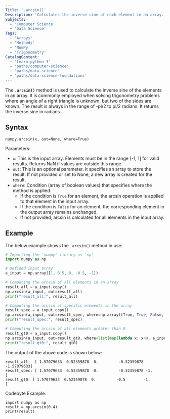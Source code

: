 ```yaml
---
Title: '.arcsin()'
Description: 'Calculates the inverse sine of each element in an array.'
Subjects: 
  - 'Computer Science'
  - 'Data Science'
Tags: 
  - 'Arrays'
  - 'Methods'
  - 'NumPy'
  - 'Trigonometry'
CatalogContent:
  - 'learn-python-3'
  - 'paths/computer-science'
  - 'paths/data-science'
  - 'paths/data-science-foundations'
---
```


The **`.arcsin()`** method is used to calculate the inverse sine of the elements in an array. It is commonly employed when solving trigonometry problems where an angle of a right triangle is unknown, but two of the sides are known. The result is always in the range of -pi/2 to pi/2 radians. It returns the inverse sine in radians.

## Syntax

```pseudo
numpy.arcsin(x, out=None, where=True)
```

Parameters:

- `x`: This is the input array. Elements must be in the range [-1, 1] for valid results. Returns NaN if values are outside this range.
- `out`: This is an optional parameter. It specifies an array to store the result. If not provided or set to None, a new array is created for the result.
- `where`: Condition (array of boolean values) that specifies where the method is applied.
  - If the condition is `True` for an element, the arcsin operation is applied to that element in the input array.
  - If the condition is `False` for an element, the corresponding element in the output array remains unchanged.
  - If not provided, arcsin is calculated for all elements in the input array.

## Example

The below example shows the `.arcsin()` method in use:

```py
# Importing the 'numpy' library as 'np'
import numpy as np

# Defined input array
a_input = np.array([1, 0.5, 0, -0.5, -1])

# Computing the arcsin of all elements in an array
result_all = a_input.copy()
np.arcsin(a_input, out=result_all)
print("result_all:", result_all)

# Computing the arcsin of specific elements in the array
result_spec = a_input.copy()
np.arcsin(a_input, out=result_spec, where=np.array([True, True, False, True, False]), dtype=float)
print("result_spec:", result_spec)

# Computing the arcsin of all elements greater than 0
result_gt0 = a_input.copy()
np.arcsin(a_input, out=result_gt0, where=list(map(lambda x: x>0, a_input)), dtype=float)
print("result_gt0:", result_gt0)
```

The output of the above code is shown below:

```shell
result_all:  [ 1.57079633  0.52359878  0.         -0.52359878 -1.57079633]
result_spec: [ 1.57079633  0.52359878  0.         -0.52359878 -1.        ]
result_gt0: [ 1.57079633  0.52359878  0.         -0.5        -1.        ]
```

Codebyte Example:

```codebyte/python
import numpy as np
result = np.arcsin(0.4)
print(result)
```
